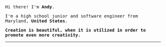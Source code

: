 <p><samp>Hi there! I'm <b>Andy</b>.</samp></p>
<p><samp>I'm a high school junior and software engineer from Maryland, <b>United States</b>.</samp></p>
<p><samp><b>Creation is beautiful, when it is utilized in order to promote even more creativity.</b>
<hr>
<p>

</p>

